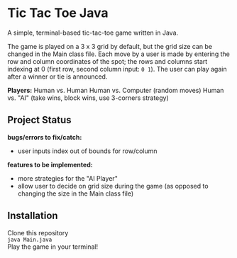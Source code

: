 # Tic Tac Toe Java
A simple, terminal-based tic-tac-toe game written in Java. 

The game is played on a 3 x 3 grid by default, but the grid size can be changed in the Main class file. 
Each move by a user is made by entering the row and column coordinates of the spot; the rows and columns start indexing at 0 (first row, second column input: `0 1`). The user can play again after a winner or tie is announced. 

**Players:**
Human vs. Human
Human vs. Computer (random moves)
Human vs. "AI" (take wins, block wins, use 3-corners strategy)

## Project Status
**bugs/errors to fix/catch:**
- user inputs index out of bounds for row/column

**features to be implemented:**
- more strategies for the "AI Player" 
- allow user to decide on grid size during the game (as opposed to changing the size in the Main class file)

## Installation
Clone this repository\
`java Main.java`\
Play the game in your terminal!
